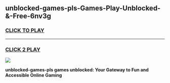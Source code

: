 
## unblocked-games-pls-Games-Play-Unblocked-&-Free-6nv3g
<h3>
<a href="https://premium76.site?title=unblocked-games-pls&ref=24A">CLICK TO PLAY</a></h3>
<hr>

<h3>
<a href="https://premium76.site?title=unblocked-games-pls&ref=24A">CLICK 2 PLAY</a>
  
</h3>

<a href="https://premium76.site?title=unblocked-games-pls&ref=24A"><img src="https://clearcache.store/games.png"></a>


**unblocked-games-pls games unblocked: Your Gateway to Fun and Accessible Online Gaming**
